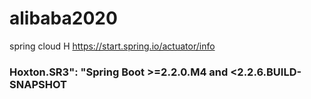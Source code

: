 # alibaba2020
spring cloud H
https://start.spring.io/actuator/info
### Hoxton.SR3": "Spring Boot >=2.2.0.M4 and <2.2.6.BUILD-SNAPSHOT 
